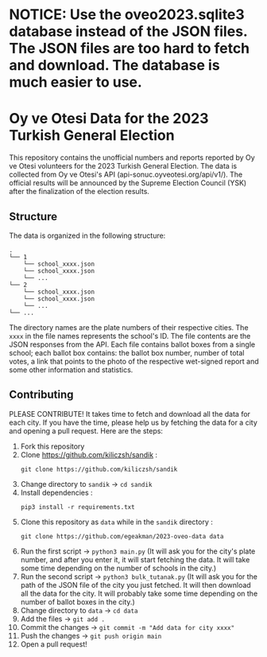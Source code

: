 # NOTICE: Use the oveo2023.sqlite3 database instead of the JSON files. The JSON files are too hard to fetch and download. The database is much easier to use.

# Oy ve Otesi Data for the 2023 Turkish General Election

This repository contains the unofficial numbers and reports reported by Oy ve Otesi volunteers for the 2023 Turkish General Election. The data is collected from Oy ve Otesi's API (api-sonuc.oyveotesi.org/api/v1/). The official results will be announced by the Supreme Election Council (YSK) after the finalization of the election results.

## Structure

The data is organized in the following structure:

```
.
└── 1
    └── school_xxxx.json
    └── school_xxxx.json
    └── ...
└── 2
    └── school_xxxx.json
    └── school_xxxx.json
    └── ...
└── ...
```

The directory names are the plate numbers of their respective cities. The ``xxxx`` in the file names represents the school's ID. The file contents are the JSON responses from the API. Each file contains ballot boxes from a single school; each ballot box contains: the ballot box number, number of total votes, a link that points to the photo of the respective wet-signed report and some other information and statistics.

## Contributing

PLEASE CONTRIBUTE! It takes time to fetch and download all the data for each city. If you have the time, please help us by fetching the data for a city and opening a pull request. Here are the steps:

1. Fork this repository
2. Clone https://github.com/kiliczsh/sandik :
   ```
   git clone https://github.com/kiliczsh/sandik
   ```
3. Change directory to ``sandik`` -> ``cd sandik``
4. Install dependencies :
   ```
   pip3 install -r requirements.txt
   ```
5. Clone this repository as ``data`` while in the ``sandik`` directory :
   ```
   git clone https://github.com/egeakman/2023-oveo-data data
   ```
6. Run the first script -> ``python3 main.py`` (It will ask you for the city's plate number, and after you enter it, it will start fetching the data. It will take some time depending on the number of schools in the city.)
7. Run the second script -> ``python3 bulk_tutanak.py`` (It will ask you for the path of the JSON file of the city you just fetched. It will then download all the data for the city. It will probably take some time depending on the number of ballot boxes in the city.)
8. Change directory to ``data`` -> ``cd data``
9.  Add the files -> ``git add .``
10. Commit the changes -> ``git commit -m "Add data for city xxxx"``
11. Push the changes -> ``git push origin main``
12. Open a pull request!
